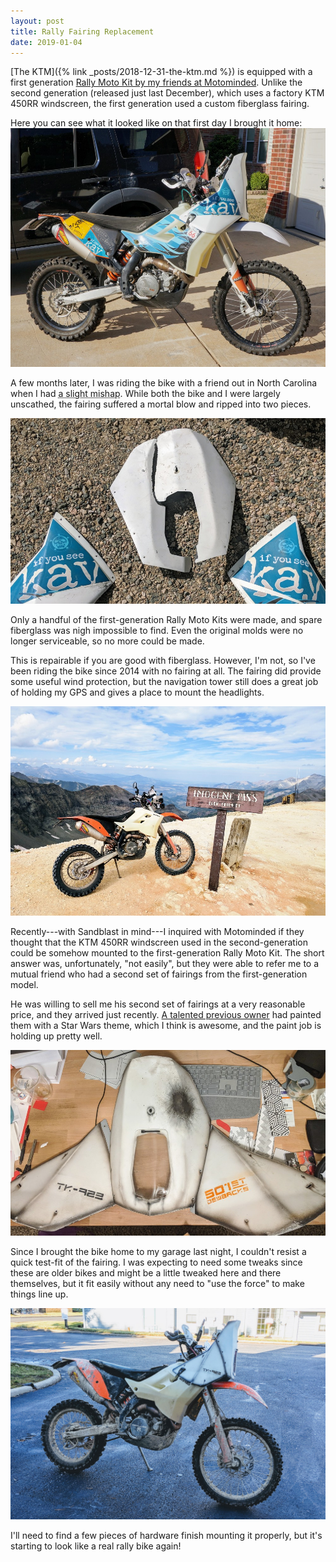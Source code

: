 ```yaml
---
layout: post
title: Rally Fairing Replacement
date: 2019-01-04
---
```


[The KTM]({% link _posts/2018-12-31-the-ktm.md %}) is equipped with a first generation [Rally Moto Kit by my friends at Motominded](https://www.motominded.com/products/rally-moto-kit-v2). Unlike the second generation (released just last December), which uses a factory KTM 450RR windscreen, the first generation used a custom fiberglass fairing.

Here you can see what it looked like on that first day I brought it home:
![the KTM upon arriving home the first time](/assets/img/ktm505-orig.jpg "the KTM upon arriving home the first time")

A few months later, I was riding the bike with a friend out in North Carolina when I had <abbr title="This is my way of saying that I crashed. Don't tell Mom!">a slight mishap</abbr>. While both the bike and I were largely unscathed, the fairing suffered a mortal blow and ripped into two pieces.

![the original fairing torn in half](/assets/img/ktm505-torn.jpg "the original fairing torn in half")

Only a handful of the first-generation Rally Moto Kits were made, and spare fiberglass was nigh impossible to find. Even the original molds were no longer serviceable, so no more could be made. 

This is repairable if you are good with fiberglass. However, I'm not, so I've been riding the bike since 2014 with no fairing at all. The fairing did provide some useful wind protection, but the navigation tower still does a great job of holding my GPS and gives a place to mount the headlights.

![the KTM at the Imogene Pass summit](/assets/img/ktm505-imogene.jpg "the KTM at the Imogene Pass summit")

Recently---with Sandblast in mind---I inquired with Motominded if they thought that the KTM 450RR windscreen used in the second-generation could be somehow mounted to the first-generation Rally Moto Kit. The short answer was, unfortunately, "not easily", but they were able to refer me to a mutual friend who had a second set of fairings from the first-generation model.

He was willing to sell me his second set of fairings at a very reasonable price, and they arrived just recently. [A talented previous owner](http://www.ironhorsecreative.com/) had painted them with a Star Wars theme, which I think is awesome, and the paint job is holding up pretty well.

![the replacement fiberglass fairing](/assets/img/ktm505-replfairing.jpg "the replacement fiberglass fairing")

Since I brought the bike home to my garage last night, I couldn't resist a quick test-fit of the fairing. I was expecting to need some tweaks since these are older bikes and might be a little tweaked here and there themselves, but it fit easily without any need to "use the force" to make things line up.

![first daylight look at the replacement fairing on the bike](/assets/img/ktm505-fairingfirstlook.jpg "first daylight look at the replacement fairing on the bike")

I'll need to find a few pieces of hardware finish mounting it properly, but it's starting to look like a real rally bike again!

<script type="text/javascript">

</script>